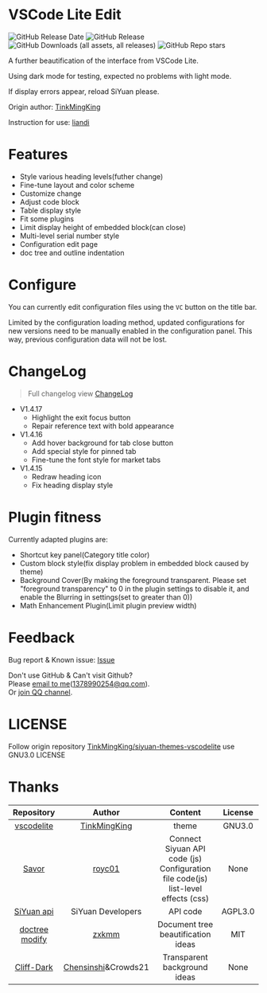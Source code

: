 # VSCode Lite Edit

![GitHub Release Date](https://img.shields.io/github/release-date/emptylight370/siyuan-vscodelite-edit?display_date=published_at)
![GitHub Release](https://img.shields.io/github/v/release/emptylight370/siyuan-vscodelite-edit)
![GitHub Downloads (all assets, all releases)](https://img.shields.io/github/downloads/emptylight370/siyuan-vscodelite-edit/total)
![GitHub Repo stars](https://img.shields.io/github/stars/emptylight370/siyuan-vscodelite-edit)

A further beautification of the interface from VSCode Lite.

Using dark mode for testing, expected no problems with light mode.

If display errors appear, reload SiYuan please.

Origin author: [TinkMingKing](https://github.com/TinkMingKing)

Instruction for use: [liandi](https://ld246.com/article/1728034766990)

# Features

- Style various heading levels(futher change)
- Fine-tune layout and color scheme
- Customize change
- Adjust code block
- Table display style
- Fit some plugins
- Limit display height of embedded block(can close)
- Multi-level serial number style
- Configuration edit page
- doc tree and outline indentation

# Configure

You can currently edit configuration files using the `VC` button on the title bar.

Limited by the configuration loading method, updated configurations for new versions need to be manually enabled in the configuration panel. This way, previous configuration data will not be lost.

# ChangeLog

> Full changelog view [ChangeLog](https://github.com/emptylight370/siyuan-vscodelite-edit/blob/main/changelog.md)

- V1.4.17
  - Highlight the exit focus button
  - Repair reference text with bold appearance
- V1.4.16
  - Add hover background for tab close button
  - Add special style for pinned tab
  - Fine-tune the font style for market tabs
- V1.4.15
  - Redraw heading icon
  - Fix heading display style

# Plugin fitness

Currently adapted plugins are:

- Shortcut key panel(Category title color)
- Custom block style(fix display problem in embedded block caused by theme)
- Background Cover(By making the foreground transparent. Please set "foreground transparency" to 0 in the plugin settings to disable it, and enable the Blurring in settings(set to greater than 0))
- Math Enhancement Plugin(Limit plugin preview width)

# Feedback

Bug report & Known issue: [Issue](https://github.com/emptylight370/siyuan-vscodelite-edit/issues)

Don't use GitHub & Can't visit Github?  
Please [email to me](mailto:1378990254@qq.com)(1378990254@qq.com).  
Or [join QQ channel](https://pd.qq.com/s/7uxvabgbp).

# LICENSE

Follow origin repository [TinkMingKing/siyuan-themes-vscodelite](https://github.com/TinkMingKing/siyuan-themes-vscodelite) use GNU3.0 LICENSE

# Thanks

| Repository | Author | Content | License |
| :---: | :---: | :---: | :---: |
| [vscodelite](https://github.com/TinkMingKing/siyuan-themes-vscodelite) | [TinkMingKing](https://github.com/TinkMingKing) | theme | GNU3.0 |
| [Savor](https://github.com/royc01/notion-theme/tree/main) | [royc01](https://github.com/royc01) | Connect Siyuan API code (js)<br>Configuration file code(js)<br>list-level effects (css) | None |
| [SiYuan api](https://github.com/siyuan-note/siyuan/blob/master/API_zh_CN.md) | SiYuan Developers | API code | AGPL3.0 |
| [doctree modify](https://github.com/zxkmm/siyuan_doctree_compress) | [zxkmm](https://github.com/zxkmm) | Document tree beautification ideas |    MIT |
| [Cliff-Dark](https://github.com/chenshinshi/Cliff-Dark) | [Chensinshi](https://github.com/chenshinshi)&Crowds21 | Transparent background ideas |   None |
